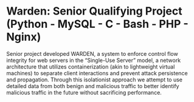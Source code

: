 # Warden: Senior Qualifying Project (Python - MySQL - C - Bash - PHP - Nginx)

Senior project developed WARDEN, a system to enforce control flow integrity for web servers in the “Single-Use Server” model, a network architecture that utilizes containerization (akin to lightweight virtual machines) to separate client interactions and prevent attack persistence and propagation. Through this isolationist approach we attempt to use detailed data from both benign and malicious traffic to better identify malicious traffic in the future without sacrificing performance.

